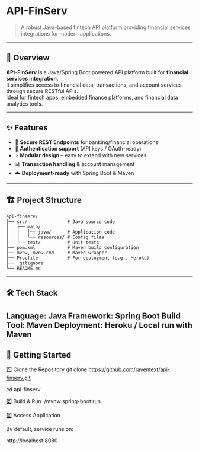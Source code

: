 # API-FinServ

> A robust Java-based fintech API platform providing financial services integrations for modern applications.

---

## 📌 Overview

**API-FinServ** is a Java/Spring Boot powered API platform built for **financial services integration**.  
It simplifies access to financial data, transactions, and account services through secure RESTful APIs.  
Ideal for fintech apps, embedded finance platforms, and financial data analytics tools.

---

## ✨ Features

- 🔐 **Secure REST Endpoints** for banking/financial operations  
- 🔑 **Authentication support** (API keys / OAuth-ready)  
- ⚡ **Modular design** – easy to extend with new services  
- 📊 **Transaction handling** & account management  
- ☁️ **Deployment-ready** with Spring Boot & Maven  

---

## 🏗️ Project Structure
```plaintext
api-finserv/
├── src/               # Java source code
│   ├── main/
│   │   ├── java/      # Application code
│   │   └── resources/ # Config files
│   └── test/          # Unit tests
├── pom.xml            # Maven build configuration
├── mvnw, mvnw.cmd     # Maven wrapper
├── Procfile           # For deployment (e.g., Heroku)
├── .gitignore
└── README.md
```
---
## 🛠️ Tech Stack

Language: Java
Framework: Spring Boot
Build Tool: Maven
Deployment: Heroku / Local run with Maven
---
##  🚀 Getting Started
1️⃣ Clone the Repository
git clone https://github.com/raventext/api-finserv.git

cd api-finserv

2️⃣ Build & Run
./mvnw spring-boot:run

3️⃣ Access Application

By default, service runs on:

http://localhost:8080


